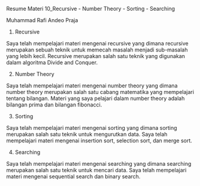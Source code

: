 Resume Materi 10_Recursive - Number Theory - Sorting - Searching

Muhammad Rafi Andeo Praja

1. Recursive

Saya telah mempelajari materi mengenai recursive yang dimana recursive merupakan sebuah teknik untuk memecah masalah menjadi sub-masalah yang lebih kecil. Recursive merupakan salah satu teknik yang digunakan dalam algoritma Divide and Conquer.

2. Number Theory

Saya telah mempelajari materi mengenai number theory yang dimana number theory merupakan salah satu cabang matematika yang mempelajari tentang bilangan. Materi yang saya pelajari dalam number theory adalah bilangan prima dan bilangan fibonacci.

3. Sorting

Saya telah mempelajari materi mengenai sorting yang dimana sorting merupakan salah satu teknik untuk mengurutkan data. Saya telah mempelajari materi mengenai insertion sort, selection sort, dan merge sort.

4. Searching

Saya telah mempelajari materi mengenai searching yang dimana searching merupakan salah satu teknik untuk mencari data. Saya telah mempelajari materi mengenai sequential search dan binary search.
